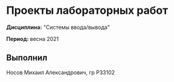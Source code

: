 # Проекты лабораторных работ

**Дисциплина:** "Системы ввода/вывода"

**Период:** весна 2021

## Выполнил

Носов Михаил Александрович, гр P33102
